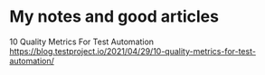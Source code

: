 # My notes and good articles
10 Quality Metrics For Test Automation
<https://blog.testproject.io/2021/04/29/10-quality-metrics-for-test-automation/>
